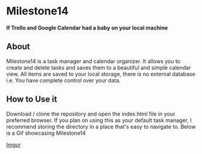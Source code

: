 # Milestone14
**If Trello and Google Calendar had a baby on your local machine**

## About
Milestone14 is a task manager and calendar organizer. It allows you to create and delete tasks and saves them to a beautiful and simple calendar view. All items are saved to your local storage, there is no external database i.e. You have complete control over your data.

## How to Use it
Download / clone the repository and open the index.html file in your preferred browser. If you plan on using this as your default task manager, I recommend storing the directory in a place that's easy to navigate to. Below is a Gif showcasing Milestone14

[Imgur](https://i.imgur.com/MK6j2Or.gifv)
